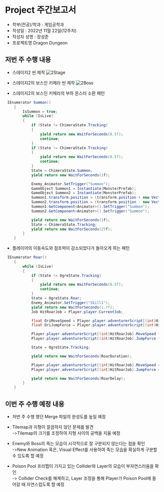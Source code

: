 # Project 주간보고서

- 학부(전공)/학과 : 게임공학과  
- 작성일 : 2022년 11월 22일(12주차)  
- 작성자 성명 : 장성준  
- 프로젝트명 Dragon Dungeon  

## 저번 주 수행 내용  
- 스테이지2 씬 제작
![2Stage](https://user-images.githubusercontent.com/114071471/203294160-35ea9fb2-ea31-471a-8f5b-99185c5ca027.PNG)

- 스테이지2의 보스인 키메라 씬 제작
![2Boss](https://user-images.githubusercontent.com/114071471/203294170-4da76eae-6478-4ee6-b160-c479abedea81.PNG)

- 스테이지2의 보스인 키메라의 부하 몬스터 소환 패턴
```C#
 IEnumerator Summon()
    {
        IsSummon = true;
        while (IsLive)
        {
            if (State != ChimeraState.Tracking)
            {
                yield return new WaitForSeconds(0.5f);
                continue;
            }
            if (State != ChimeraState.Tracking)
            {
                yield return new WaitForSeconds(0.5f);
                continue;
            }
            State = ChimeraState.Summon;
            yield return new WaitForSeconds(1f);

            Enemy_Animator.SetTrigger("Summon");
            GameObject Summon1 = Instantiate(MonsterPrefab);
            GameObject Summon2 = Instantiate(MonsterPrefab);
            Summon1.transform.position = (transform.position + new Vector3(SummonControlX, 0, 0));
            Summon2.transform.position = (transform.position - new Vector3(SummonControlX, 0, 0));
            Summon1.GetComponent<Animator>().SetTrigger("Summon");
            Summon2.GetComponent<Animator>().SetTrigger("Summon");

            yield return new WaitForSeconds(1f);
            State = ChimeraState.Tracking;
            yield return new WaitForSeconds(25f);
        }
    }
```

- 플레이어의 이동속도와 점프력이 감소되었다가 돌아오게 하는 패턴  
```C#
 IEnumerator Roar()
    {
        while (IsLive)
        {
            if (State != OgreState.Tracking)
            {
                yield return new WaitForSeconds(0.5f);
                continue;
            }
            State = OgreState.Roar;
            Enemy_Animator.SetTrigger("Skill1");
            yield return new WaitForSeconds(1.7f);
            Job HitRoarJob = Player.player.CurrentJob;

            float OriMoveSpeed = Player.player.adventurerScript[(int)HitRoarJob].MoveSpeed;
            float OriJumpForce = Player.player.adventurerScript[(int)HitRoarJob].JumpForce;

            Player.player.adventurerScript[(int)HitRoarJob].MoveSpeed *= 0.7f;
            Player.player.adventurerScript[(int)HitRoarJob].JumpForce *= 0.7f;

            State = OgreState.Tracking;

            yield return new WaitForSeconds(RoarDuration);

            Player.player.adventurerScript[(int)HitRoarJob].MoveSpeed = OriMoveSpeed;
            Player.player.adventurerScript[(int)HitRoarJob].JumpForce = OriJumpForce;

            yield return new WaitForSeconds(RoarDelay);
        }
    }
```

## 이번 주 수행 예정 내용  
- 저번 주 수행 했던 Merge 파일의 완성도를 높일 예정  
- Tilemap과 지형이 깔끔하지 않던 문제를 발견  
->Tilemap의 크기를 조정하여 지형 사이의 공백을 지울 예정  

- Enemy와 Boss의 죽는 모습이 시각적으로 잘 구분되지 않는다는 점을 확인  
->New Animation 혹은, Visual Effect를 사용하여 죽는 모습을 확실하게 구분할 수 있도록 할 예정  

- Poison Pool 프리팹이 가지고 있는 Collider와 Layer의 모습이 부자연스러움을 확인  
-> Collider Check를 해제하고, Layer 조정을 통해 Player가 Poison Pool에 들어갈 때 자연스럽도록 할 예정  


